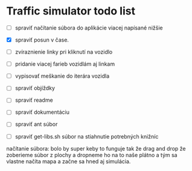 # Traffic simulator todo list
- [ ] spraviť načítanie súbora do aplikácie viacej napísané nižšie
- [X] spraviť posun v čase.
- [ ] zvíraznienie linky pri kliknutí na vozidlo
- [ ] pridanie viacej farieb vozidlám aj linkam
- [ ] vypisovať meškanie do iterára vozidla
- [ ] spraviť objíždky
- [ ] spraviť readme
- [ ] spraviť dokumentáciu
- [ ] spraviť ant súbor
- [ ] spraviť get-libs.sh súbor na stiahnutie potrebných knižníc


načítanie súbora: bolo by super keby to funguje tak že drag and drop
že zoberieme súbor z plochy a dropneme ho na to naše plátno a tým sa vlastne načíta mapa a začne sa hned aj simulácia.

